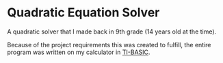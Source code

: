 <h1>Quadratic Equation Solver</h1>
<p>A quadratic solver that I made back in 9th grade (14 years old at the time).</p>
<p>Because of the project requirements this was created to fulfill, the entire program was written on my calculator in <a href="http://en.wikipedia.org/wiki/TI-BASIC">TI-BASIC</a>.</p>

